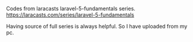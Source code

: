 Codes from laracasts laravel-5-fundamentals series.
https://laracasts.com/series/laravel-5-fundamentals

Having source of full series is always helpful. So I have uploaded from my pc.
